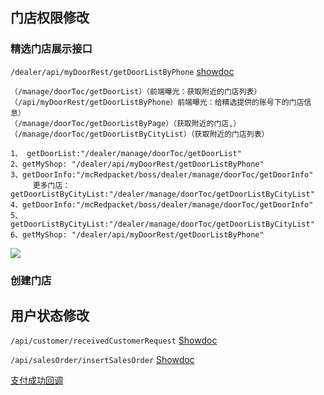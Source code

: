 ## 门店权限修改

### 精选门店展示接口

`` /dealer/api/myDoorRest/getDoorListByPhone `` [showdoc](https://showdoc.mamcharge.com/web/#/11?page_id=5823)

```
（/manage/doorToc/getDoorList）（前端曝光：获取附近的门店列表）
（/api/myDoorRest/getDoorListByPhone）前端曝光：给精选提供的账号下的门店信息）
（/manage/doorToc/getDoorListByPage）（获取附近的门店,）
（/manage/doorToc/getDoorListByCityList）（获取附近的门店列表）
```

```
1、 getDoorList:"/dealer/manage/doorToc/getDoorList"
2、getMyShop: "/dealer/api/myDoorRest/getDoorListByPhone"
3、getDoorInfo:"/mcRedpacket/boss/dealer/manage/doorToc/getDoorInfo"
     更多门店：getDoorListByCityList:"/dealer/manage/doorToc/getDoorListByCityList"
4、getDoorInfo:"/mcRedpacket/boss/dealer/manage/doorToc/getDoorInfo"
5、getDoorListByCityList:"/dealer/manage/doorToc/getDoorListByCityList"
6、getMyShop: "/dealer/api/myDoorRest/getDoorListByPhone"
```

![](D:\工作\需求\掌柜\买车租电优化\门店权限.png)

### 创建门店



## 用户状态修改

`` /api/customer/receivedCustomerRequest ``  [Showdoc](https://showdoc.mamcharge.com/web/#/11?page_id=5654)

`` /api/salesOrder/insertSalesOrder `` [Showdoc](https://showdoc.mamcharge.com/web/#/11?page_id=3844)

[支付成功回调](com.mambike.dealer.service.rocketmq.OrderPayCallBackListener#consumeMessage)

